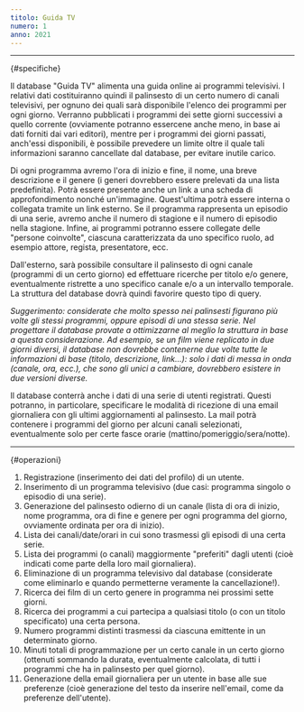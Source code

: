 ```yaml
---
titolo: Guida TV
numero: 1
anno: 2021
---
```


-------
{#specifiche}

Il database "Guida TV" alimenta una guida online ai
programmi televisivi. I relativi dati costituiranno quindi il palinsesto di un
certo numero di canali televisivi, per ognuno dei quali sarà disponibile
l'elenco dei programmi per ogni giorno. Verranno pubblicati i programmi dei
sette giorni successivi a quello corrente (ovviamente potranno essercene anche
meno, in base ai dati forniti dai vari editori), mentre per i programmi dei
giorni passati, anch'essi disponibili, è possibile prevedere un limite oltre il
quale tali informazioni saranno cancellate dal database, per evitare inutile
carico.

Di ogni programma avremo l'ora di inizio e fine, il nome,
una breve descrizione e il genere (i generi dovrebbero essere prelevati da una lista
predefinita). Potrà essere presente anche un link a una scheda di
approfondimento nonché un'immagine. Quest'ultima potrà essere interna o
collegata tramite un link esterno. Se il programma rappresenta un episodio di
una serie, avremo anche il numero di stagione e il numero di episodio nella
stagione. Infine, ai programmi potranno essere collegate delle "persone
coinvolte", ciascuna caratterizzata da uno specifico ruolo, ad esempio attore,
regista, presentatore, ecc.

Dall'esterno, sarà possibile consultare il palinsesto di
ogni canale (programmi di un certo giorno) ed effettuare ricerche per titolo
e/o genere, eventualmente ristrette a uno specifico canale e/o a un intervallo
temporale. La struttura del database dovrà quindi favorire questo tipo di query.

*Suggerimento: considerate che molto spesso nei palinsesti
figurano più volte gli stessi programmi, oppure episodi di una stessa serie.
Nel progettare il database provate a ottimizzarne al meglio la struttura in
base a questa considerazione. Ad esempio, se un film viene replicato in due
giorni diversi, il database non dovrebbe contenerne due volte tutte le
informazioni di base (titolo, descrizione, link...): solo i dati di messa in onda
(canale, ora, ecc.), che sono gli unici a cambiare, dovrebbero esistere in due
versioni diverse.*

Il database conterrà anche i dati di una serie di utenti
registrati. Questi potranno, in particolare, specificare le modalità di
ricezione di una email giornaliera con gli ultimi aggiornamenti al palinsesto.
La mail potrà contenere i programmi del giorno per alcuni canali selezionati,
eventualmente solo per certe fasce orarie (mattino/pomeriggio/sera/notte).

-------
{#operazioni}

1. Registrazione (inserimento dei dati del profilo) di un utente.
2. Inserimento di un programma televisivo (due casi: programma singolo o
episodio di una serie).
3. Generazione del palinsesto odierno di un canale (lista di ora di inizio,
nome programma, ora di fine e genere per ogni programma del giorno, ovviamente
ordinata per ora di inizio).
4. Lista dei canali/date/orari in cui sono trasmessi gli episodi di una
certa serie.
5. Lista dei programmi (o canali) maggiormente "preferiti" dagli utenti
(cioè indicati come parte della loro mail giornaliera).
6. Eliminazione di un programma televisivo dal database (considerate come
eliminarlo e quando permetterne veramente la cancellazione!).
7. Ricerca dei film di un certo genere in programma nei prossimi sette
giorni.
8. Ricerca dei programmi a cui partecipa a qualsiasi titolo (o con un
titolo specificato) una certa persona.
9. Numero programmi distinti trasmessi da ciascuna emittente in un
determinato giorno.
10. Minuti totali di programmazione per un certo canale in un certo giorno
(ottenuti sommando la durata, eventualmente calcolata, di tutti i programmi che
ha in palinsesto per quel giorno).
11. Generazione della email giornaliera per un utente in base alle sue
preferenze (cioè generazione del testo da inserire nell'email, come da
preferenze dell'utente).
